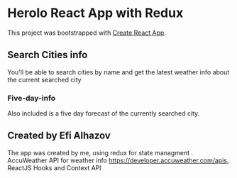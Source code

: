 # Herolo React App with Redux

This project was bootstrapped with [Create React App](https://github.com/facebook/create-react-app).

## Search Cities info

You'll be able to search cities by name and get the latest weather info about the current searched city

### Five-day-info

Also included is a five day forecast of the currently searched city.

## Created by Efi Alhazov

The app was created by me, using redux for state managment .
AccuWeather API for weather info https://developer.accuweather.com/apis, ReactJS Hooks and Context API
